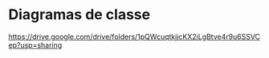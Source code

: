 # Diagramas de classe
https://drive.google.com/drive/folders/1pQWcuqtkjjcKX2iLgBtve4r9u6SSVCep?usp=sharing